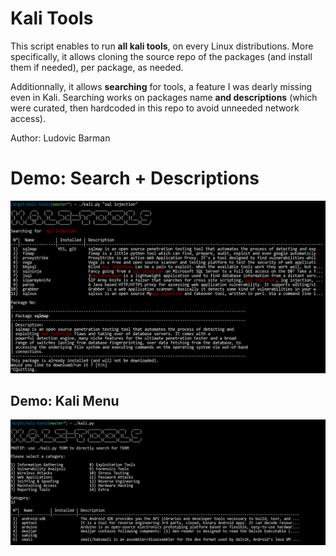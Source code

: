 # Kali Tools

This script enables to run **all kali tools**, on every Linux distributions. More specifically, it allows cloning the source repo of the packages (and install them if needed), per package, as needed.

Additionnally, it allows **searching** for tools, a feature I was dearly missing even in Kali. Searching works on packages name **and descriptions** (which were curated, then hardcoded in this repo to avoid unneeded network access).

Author: Ludovic Barman

# Demo: Search + Descriptions

![demo 1](demo1.png "Search demo on kali tools")

## Demo: Kali Menu

![demo 2](demo2.png "Menu demo on kali tools")
